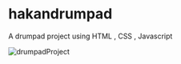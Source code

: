 # hakandrumpad
A drumpad project using HTML , CSS , Javascript

![drumpadProject](https://user-images.githubusercontent.com/54938929/92504696-abda6480-f20b-11ea-8476-a1d5cdfb1486.png)

